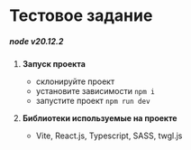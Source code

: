 # Тестовое задание

##### node v20.12.2

1. **Запуск проекта**

   - склонируйте проект
   - установите зависимости `npm i`
   - запустите проект `npm run dev`

2. **Библиотеки используемые на проекте**

   - Vite, React.js, Typescript, SASS, twgl.js
